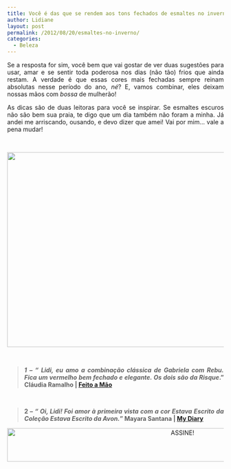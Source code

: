 ```yaml
---
title: Você é das que se rendem aos tons fechados de esmaltes no inverno?
author: Lidiane
layout: post
permalink: /2012/08/20/esmaltes-no-inverno/
categories:
  - Beleza
---
```

<p style="text-align: justify;">
  Se a resposta for sim, você bem que vai gostar de ver duas sugestões para usar, amar e se sentir toda poderosa nos dias (não tão) frios que ainda restam. A verdade é que essas cores mais fechadas sempre reinam absolutas nesse período do ano, <em>né</em>? E, vamos combinar, eles deixam nossas mãos com <em>bossa</em> de mulherão!
</p>

<p style="text-align: justify;" align="justify">
  As dicas são de duas leitoras para você se inspirar. Se esmaltes escuros não são bem sua praia, te digo que um dia também não foram a minha. Já andei me arriscando, ousando, e devo dizer que amei! Vai por mim… vale a pena mudar!
</p>

&nbsp;

<p align="center">
  <a href="http://www.trololodemulher.com.br/2012/08/20/esmaltes-no-inverno/beleza-esmaltes-risque-avon-2/" rel="attachment wp-att-9042"><img class="alignnone size-full wp-image-9042" title="BELEZA-ESMALTES-RISQUE-AVON-2" src="https://www.trololodemulher.com.br/2012/08/BELEZA-ESMALTES-RISQUE-AVON-2.png" alt="" width="600" height="454" /></a>
</p>

&nbsp;

> <p align="justify">
>   <strong><em>1 – “ Lidi, eu amo a combinação clássica de Gabriela com Rebu. Fica um vermelho bem fechado e elegante. Os dois são da Risque</em>.” Cláudia Ramalho | </strong><a href="http://www.blogfeitoamao.com/" target="_blank" rel="noopener noreferrer"><strong>Feito a Mão</strong></a>
> </p>

&nbsp;

> <p align="justify">
>   <strong>2 –<em> “ Oi, Lidi! Foi amor à primeira vista com a cor Estava Escrito da Coleção Estava Escrito da Avon.</em>” Mayara Santana | </strong><a href="http://mayaramonica.blogspot.com.br/" target="_blank" rel="noopener noreferrer"><strong>My Diary</strong></a>
> </p>

<p align="center">
  <a href="http://feedburner.google.com/fb/a/mailverify?uri=blogBichaFemea&loc=en_US" target="_blank" rel="noopener noreferrer"><img class="alignnone size-full wp-image-10439" src="https://www.trololodemulher.com.br/2014/09/ASSINE.png" alt="ASSINE!" width="800" height="78" /></a>
</p>